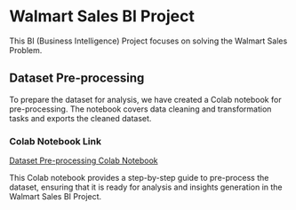 # Walmart Sales BI Project

This BI (Business Intelligence) Project focuses on solving the Walmart Sales Problem.

## Dataset Pre-processing

To prepare the dataset for analysis, we have created a Colab notebook for pre-processing. The notebook covers data cleaning and transformation tasks and exports the cleaned dataset.

### Colab Notebook Link

[Dataset Pre-processing Colab Notebook](https://colab.research.google.com/drive/1n-fCWl4A7DHudLvbzS5Dx_3olGoM0RpC#scrollTo=RHGEHyE1x0D9)

This Colab notebook provides a step-by-step guide to pre-process the dataset, ensuring that it is ready for analysis and insights generation in the Walmart Sales BI Project.
